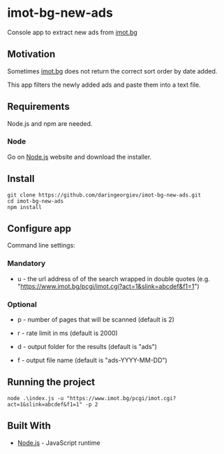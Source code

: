 # imot-bg-new-ads

Console app to extract new ads from [imot.bg](https://www.imot.bg/pcgi/imot.cgi)

## Motivation

Sometimes [imot.bg](https://www.imot.bg/pcgi/imot.cgi) does not return the correct sort order by date added.

This app filters the newly added ads and paste them into a text file.

## Requirements

Node.js and npm are needed.

### Node

Go on [Node.js](https://nodejs.org/) website and download the installer.

## Install

    git clone https://github.com/daringeorgiev/imot-bg-new-ads.git
    cd imot-bg-new-ads
    npm install

## Configure app

Command line settings:

### Mandatory

* u - the url address of of the search wrapped in double quotes (e.g. "https://www.imot.bg/pcgi/imot.cgi?act=1&slink=abcdef&f1=1")

### Optional

* p - number of pages that will be scanned (default is 2)

* r - rate limit in ms (default is 2000)

* d - output folder for the results (default is "ads")

* f - output file name (default is "ads-YYYY-MM-DD")

## Running the project

    node .\index.js -u "https://www.imot.bg/pcgi/imot.cgi?act=1&slink=abcdef&f1=1" -p 2

## Built With

* [Node.js](https://nodejs.org/en/) - JavaScript runtime
